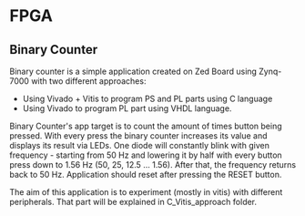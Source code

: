 # FPGA

## Binary Counter

Binary counter is a simple application created on Zed Board using Zynq-7000 with two different approaches: 
* Using Vivado + Vitis to program PS and PL parts using C language
* Using Vivado to program PL part using VHDL language.

Binary Counter's app target is to count the amount of times button being pressed. With every press the binary counter increases its value and displays its result via LEDs. One diode will constantly blink with given frequency - starting from 50 Hz and lowering it by half with every button press down to 1.56 Hz (50, 25, 12.5 ... 1.56). After that, the frequency returns back to 50 Hz. Application should reset after pressing the RESET button.  

The aim of this application is to experiment (mostly in vitis) with different peripherals. That part will be explained in C_Vitis_approach folder.